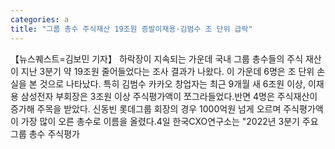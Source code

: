 ```yaml
---
categories: a
title: "그룹 총수 주식재산 19조원 증발이재용·김범수 조 단위 급락"
---
```

【뉴스퀘스트=김보민 기자】 하락장이 지속되는 가운데 국내 그룹 총수들의 주식 재산이 지난 3분기 약 19조원 줄어들었다는 조사 결과가 나왔다. 이 가운데 6명은 조 단위 손실을 본 것으로 나타났다. 특히 김범수 카카오 창업자는 최근 9개월 새 6조원 이상, 이재용 삼성전자 부회장은 3조원 이상 주식평가액이 쪼그라들었다.반면 4명은 주식재산이 증가해 주목을 받았다. 신동빈 롯데그룹 회장의 경우 1000억원 넘게 오르며 주식평가액이 가장 많이 오른 총수로 이름을 올렸다.4일 한국CXO연구소는 "2022년 3분기 주요 그룹 총수 주식평가